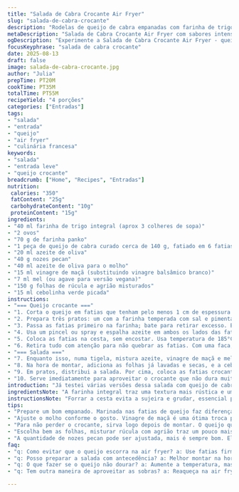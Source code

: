 ```yaml
---
title: "Salada de Cabra Crocante Air Fryer"
slug: "salada-de-cabra-crocante"
description: "Rodelas de queijo de cabra empanadas com farinha de trigo e panko, fritas na air fryer até dourar. Pacanes tostadas e quebradas para textura, misturadas a uma salada de folhas verdes com molho adocicado de mel e vinagre de maçã. Fácil, rápido e com toque crocante, combina a cremosidade do queijo com o doce do molho, perfeito para entradas leves."
metaDescription: "Salada de Cabra Crocante Air Fryer com sabores intensos e textura perfeita. Uma entrada leve e sofisticada para qualquer ocasião."
ogDescription: "Experimente a Salada de Cabra Crocante Air Fryer - queijo de cabra crocante, salada fresca e nozes pecan, ideal para um jantar leve."
focusKeyphrase: "salada de cabra crocante"
date: 2025-08-13
draft: false
image: salada-de-cabra-crocante.jpg
author: "Julia"
prepTime: PT20M
cookTime: PT35M
totalTime: PT55M
recipeYield: "4 porções"
categories: ["Entradas"]
tags:
- "salada"
- "entrada"
- "queijo"
- "air fryer"
- "culinária francesa"
keywords:
- "salada"
- "entrada leve"
- "queijo crocante"
breadcrumb: ["Home", "Recipes", "Entradas"]
nutrition: 
 calories: "350"
 fatContent: "25g"
 carbohydrateContent: "10g"
 proteinContent: "15g"
ingredients:
- "40 ml farinha de trigo integral (aprox 3 colheres de sopa)"
- "2 ovos"
- "70 g de farinha panko"
- "1 peça de queijo de cabra curado cerca de 140 g, fatiado em 6 fatias grossas"
- "20 ml azeite de oliva"
- "40 g nozes pecan"
- "40 ml azeite de oliva para o molho"
- "15 ml vinagre de maçã (substituindo vinagre balsâmico branco)"
- "7 ml mel (ou agave para versão vegana)"
- "150 g folhas de rúcula e agrião misturados"
- "15 ml cebolinha verde picada"
instructions:
- "=== Queijo crocante ==="
- "1. Corta o queijo em fatias que tenham pelo menos 1 cm de espessura. Para evitar derretimentos exagerados, é importante usar fatias firmes. Se o queijo estiver muito fresco, deixe no freezer por 15 min para firmar antes."
- "2. Prepara três pratos: um com a farinha temperada com sal e pimenta, outro com ovos batidos, e a terceira com a farinha panko misturada com um pouco de páprica doce para colorir e aroma."
- "3. Passa as fatias primeiro na farinha; bate para retirar excesso. Em seguida no ovo, deixa escorrer rápido, e depois na farinha panko com pressão para grudar bem. Repete o mergulho no ovo e farinha panko para formar uma crosta grossa — o segredo para crocância e evitar vazamento do queijo."
- "4. Usa um pincel ou spray e espalha azeite em ambos os lados das fatias. Isso ajuda a dourar sem precisar imergir em óleo. Papel manteiga no fundo da cesta da air fryer evita grudar e simplifica a limpeza."
- "5. Coloca as fatias na cesta, sem encostar. Usa temperatura de 185°C. Após 8 minutos, vira com cuidado e distribui as nozes pecan ao redor — elas tostarão no calor residual e vão liberar o aroma da gordura natural. Continua por mais 5 minutos ou até dourarem por igual e a crosta ficar firme, quase crocante ao toque."
- "6. Retira tudo com atenção para não quebrar as fatias. Com uma faca, quebra grosseiramente as nozes e reserva."
- "=== Salada ==="
- "7. Enquanto isso, numa tigela, mistura azeite, vinagre de maçã e mel. Prova e ajusta açúcar ou vinagre conforme a acidez da maçã; pode usar limão caso queira mais frescor. Tempere com sal e pimenta do reino moída na hora."
- "8. Na hora de montar, adiciona as folhas já lavadas e secas, e a cebolinha. Mistura delicadamente para que as folhas não murchem, mas absorvam parte do molho."
- "9. Em pratos, distribui a salada. Por cima, coloca as fatias crocantes de queijo ainda mornas para ressaltar contraste de temperatura e textura. Por fim, polvilha as nozes pecan quebradas e um fio leve de mel para arrematar."
- "10. Serve imediatamente para aproveitar o crocante que não dura muito na umidade da salada."
introduction: "Já testei várias versões dessa salada com queijo de cabra. O desafio é sempre conseguir aquela casquinha crocante com o queijo quente dentro, sem escorrer e virar meleca na air fryer. Usar uma farinha mais grossa como o panko ajuda. Também descobri que dar uma leve pré-firmada ao queijo no freezer faz toda a diferença - ele derrete menos rápido, mantém a forma. Misturar a acidez do vinagre com o mel traz um contraponto adocicado que ajuda a suavizar o sabor forte do cabra, enquanto as nozes pecan dão o crocante natural que casa bem com a crosta do queijo. O resultado é um prato simples, mas que parece elaborado, e funciona para entradas ou até um jantar leve."
ingredientsNote: "A farinha integral traz uma textura mais rústica e um sabor mais intenso do que a branca tradicional. Troque o vinagre balsâmico por vinagre de maçã para um toque mais frutado, menos ácido. O mel pode ser substituído por agave se quiser uma versão vegana ou mais neutra. Use nozes pecan frescas, sem sal e tostadas na air fryer junto com o queijo para completar a textura crocante e o sabor levemente adocicado com notas de manteiga. A rúcula com agrião substitui a alface frisée e torna a salada mais picante e complexa."
instructionsNote: "Forrar a cesta evita a sujeira e grudar, essencial para evitar danos no queijo crocante. A técnica do duplo empanado garante uma camada mais resistente e crocante que segura o derretimento do queijo, evitando que ele escorra e forme aquela meleca na base. Virar as fatias na metade do tempo ajuda a dourar por igual. Distribuir as nozes junto na air fryer no segundo tempo permite que elas liberem aroma e ganhem crocância sem queimar. Misture a salada só no último momento para não murchar as folhas e perder a textura. Sirva imediatamente para manter o contraste da crocância do queijo com a frescura da salada."
tips:
- "Prepare um bom empanado. Marinada nas fatias de queijo faz diferença. Use sal e pimenta na farinha. O panko dá mais crocância. Não esqueça o duplo empanado - pegar leve no ovo, mas garantir que grude bem. A casquinha grossa é o segredo. Papel manteiga na air fryer ajuda muito."
- "Ajuste o molho conforme o gosto. Vinagre de maçã é uma ótima troca por balsâmico, muito intenso. Use limão para frescor. Mel pode ser substituído por agave. Atenção com a acidez - atente-se ao sabor. Menos doce, mais azedo? Prove antes de misturar na salada."
- "Para não perder o crocante, sirva logo depois de montar. O queijo quente contraste com a salada. Verifique a temperatura ao fritar. Barulhinho de crocância no final é sinal que está bom. Tempo de cozimento pode variar dependendo da air fryer. Espere até dourar por igual."
- "Escolha bem as folhas, misturar rúcula com agrião traz um pouco mais de sabor e picância ao prato. Pode acrescentar espinafre se preferir algo mais suave. Confira a textura antes de misturar com o molho. Folhas secas absorvem melhor. Assim cria um prato mais leve e ainda refrescante."
- "A quantidade de nozes pecan pode ser ajustada, mais é sempre bom. Elas trazem crocância natural. Pode ser opção de substituir por amêndoas ou castanhas. Mas toste sempre elas junto ao queijo na air fryer. Aroma incrível e sabor vão complementar tudo."
faq:
- "q: Como evitar que o queijo escorra na air fryer? a: Use fatias firmes e faça o duplo empanado, isso ajuda a manter tudo no lugar. Congelar fatias antes também é bom."
- "q: Posso preparar a salada com antecedência? a: Melhor montar na hora, folhas murcham rápido. Mistura do molho no final para não perder o crocante."
- "q: O que fazer se o queijo não dourar? a: Aumente a temperatura, mas fique atento. Não deixe muito para não queimar. Vire as fatias no tempo certo para igualar o dourado."
- "q: Tem outra maneira de aproveitar as sobras? a: Reaqueça na air fryer se tiver. Ou misture com massas. Pode usar separado em torradas ou até como recheio de omelete."

---
```

